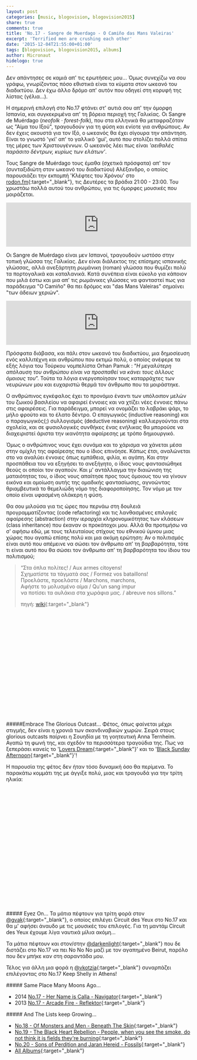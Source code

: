 ```yaml
---
layout: post
categories: [music, blogovision, blogovision2015]
share: true
comments: true
title: 'No.17 - Sangre de Muerdago - O Camiño das Mans Valeiras'
excerpt: 'Terrified men are crushing each other'
date: '2015-12-04T21:55:00+01:00'
tags: [blogovision, blogovision2015, albums]
author: Micronaut
hidelogo: true
---
```

Δεν απάντησες σε καμιά απ' τις ερωτήσεις μου... Όμως συνεχίζω να σου γράφω, γνωρίζοντας πόσο εθιστικά είναι τα κύματα στον ωκεανό του διαδικτύου. Δεν έχω άλλο δρόμο απ' αυτόν που οδηγεί στη κορυφή της λίστας (γέλια...).

Η σημερινή επιλογή στο Νο.17 φτάνει στ' αυτιά σου απ' την όμορφη Ισπανία, και συγκεκριμένα απ' τη βόρεια περιοχή της Γαλικίας. Οι Sangre de Muérdago (*neofolk · forest-folk*), που στα ελληνικά θα μεταφραζόταν ως "Αίμα του Ιξού", τραγουδούν για τη φύση και ενίοτε για ανθρώπους. Αν δεν έχεις ακουστά για τον Ιξό, ο ωκεανός θα έχει σίγουρα την απάντηση. Είναι το γνωστό 'γκί' απ' το γαλλικό 'gui', αυτό που στολίζει πολλά σπίτια της μέρες των Χριστουγέννων. Ο ωκεανός λέει πως είναι *'αειθαλές παράσιτο δέντρων, κυρίως των ελάτων'*.

Τους Sangre de Muérdago τους έμαθα (σχετικά πρόσφατα) απ' τον (συνταξιδιώτη στον ωκεανό του διαδικτύου) Αλέξανδρο, ο οποίος παρουσιάζει την εκπομπή 'Κλέφτες του Χρόνου' στο [rodon.fm](http://www.rodonfm.net/index.php/live){:target="_blank"}, τις Δευτέρες τα βράδια 21:00 - 23:00. Του χρωστάω πολλά αυτού του ανθρώπου, για τις όμορφες μουσικές που μοιράζεται.

<iframe style="border: 0; width: 100%; height: 120px;" src="https://bandcamp.com/EmbeddedPlayer/album=1461580194/size=large/bgcol=ffffff/linkcol=0687f5/tracklist=false/artwork=small/track=3659752010/transparent=true/" seamless><a href="http://sangredemuerdago.bandcamp.com/album/o-cami-o-das-mans-valeiras">O Camiño das Mans Valeiras by SANGRE DE MUERDAGO</a></iframe>

Οι Sangre de Muérdago είναι μεν Ισπανοί, τραγουδούν ωστόσο στην τοπική γλώσσα της Γαλικίας. Δεν είναι διάλεκτος της επίσημης ισπανικής γλώσσας, αλλά ανεξάρτητη ρωμάνικη (roman) γλώσσα που θυμίζει πολύ τα πορτογαλικά και καταλανικά. Κατά συνέπεια είναι εύκολο για κάποιον που μιλά έστω και μια απ' τις ρωμάνικες γλώσσες να φανταστεί πως για παράδειγμα "O Camiño" θα πει δρόμος και "das Mans Valeiras" σημαίνει "των άδειων χεριών".

<iframe style="border: 0; width: 100%; height: 120px;" src="https://bandcamp.com/EmbeddedPlayer/album=1461580194/size=large/bgcol=ffffff/linkcol=0687f5/tracklist=false/artwork=small/track=975811455/transparent=true/" seamless><a href="http://sangredemuerdago.bandcamp.com/album/o-cami-o-das-mans-valeiras">O Camiño das Mans Valeiras by SANGRE DE MUERDAGO</a></iframe>

Πρόσφατα διάβασα, και πάλι στον ωκεανό του διαδικτύου, μια δημοσίευση ενός καλλιτέχνη και ανθρώπου που εκτιμώ πολύ, ο οποίος ανέφερε τα εξής λόγια του Τούρκου νομπελίστα Orhan Pamuk : &ldquo;*Η μεγαλύτερη απόλαυση του ανθρώπου είναι να προσπαθεί να κάνει τους άλλους όμοιους του*&rdquo;. Τούτα τα λόγια ενεργοποίησαν τους καταρράχτες των νευρώνων μου και ευχαριστώ θερμά τον άνθρωπο που τα μοιράστηκε.

Ο ανθρώπινος εγκέφαλος έχει το προνόμιο έναντι των υπόλοιπον μελών του ζωικού βασιλείου να αφαιρεί έννοιες και να χτίζει νέες έννοιες πάνω στις αφαιρέσεις. Για παράδειγμα, μπορεί να ονομάζει το λαβράκι ψάρι, το μήλο φρούτο και το έλατο δέντρο. Ο επαγωγικός (inductive reasoning) και ο παραγωγικός(;) συλλογισμός (deductive reasoning) καλλιεργούνται στα σχολεία, και σε φυσιολογικές συνθήκες ένας ενήλικας θα μπορούσε να διαχειριστεί άριστα την ικανότητα αφαίρεσης με τρόπο δημιουργικό. 

Όμως ο ανθρώπινος νους έχει συνάμα και το χάρισμα να χάνεται μέσα στην ομίχλη της αφαίρεσης που ο ίδιος επινόησε. Κάπως έτσι, αναλώνεται στο να αναλύει έννοιες όπως εμπάθεια, φιλία, κι αγάπη. Και στην προσπάθεια του να εξηγήσει το ανεξήγητο, ο ίδιος νους φαντασιώθηκε θεούς οι οποίοι τον αγαπούν. Και μ' αντάλλαγμα την διαιώνιση της ματαιότητας του, ο ίδιος νους απαίτησε προς τους όμοιους του να γίνουν εικόνα και ομοίωση αυτής της ομαδικής φαντασίωσης, αγνοώντας θριαμβευτικά το θεμελιώδη νόμο της διαφοροποίησης. Τον νόμο με τον οποίο είναι υφασμένη ολάκερη η φύση.

Θα σου μιλούσα για τις ώρες που περνάω στη δουλειά προγραμματίζοντας (code refactoring) και τις λανθασμένες επιλογές αφαίρεσης (abstraction) στην ιεραρχία κληρονομικότητας των κλάσεων (class inheritance) που έκαναν οι προκάτοχοι μου. Αλλά θα προτιμήσω να σ' αφήσω εδώ, με τους τελευταίους στίχους του εθνικού ύμνου μιας χώρας που αγαπώ επίσης πολύ και μια ακόμη ερώτηση: Αν ο πολιτισμός είναι αυτό που απέμεινε να σώσει τον άνθρωπο απ' τη βαρβαρότητα, τότε τι είναι αυτό που θα σώσει τον άνθρωπο απ' τη βαρβαρότητα του ίδιου του πολιτισμού;

>&ldquo;Στα όπλα πολίτες! / Aux armes citoyens!<br/>
>Σχηματίστε τα τάγματά σας / Formez vos bataillons!<br/>
>Προελάστε, προελάστε / Marchons, marchons,<br/>
>Αφήστε το μολυσμένο αίμα / Qu'un sang impur<br/>
>να ποτίσει τα αυλάκια στα χωράφια μας. / abreuve nos sillons.&rdquo;<br/>
>
> πηγή: [wiki](http://el.wikipedia.org/wiki/%CE%97_%CE%9C%CE%B1%CF%83%CF%83%CE%B1%CE%BB%CE%B9%CF%8E%CF%84%CE%B9%CE%B4%CE%B1){:target="_blank"}

<div class="invisible">
<figure class="center">
	<iframe width="70%" height="281" src="about:blank" data-src="https://player.vimeo.com/video/103779614"  frameborder="0">&nbsp;</iframe>
</figure>
</div>

<div class="text-divider"></div>

#####Embrace The Glorious Outcast...
Φέτος, όπως φαίνεται μέχρι στιγμής, δεν είναι η χρονιά των σκανδιναβικών χωρών. Σειρά στους glorious outcasts παίρνει η Σουηδία με τη γοητευτική Anna Ternheim. Αγαπώ τη φωνή της, και σχεδόν τα περισσότερα τραγούδια της.  Πως να ξεπεράσει κανείς το '[Lovers Dream](https://www.youtube.com/watch?v=zebZVO0Xo3g){:target="_blank"}' και το '[Black Sunday Afternoon](https://www.youtube.com/watch?v=eFIwsHxFsmk){:target="_blank"}'!

Η παρουσία της φέτος δεν ήταν τόσο δυναμική όσο θα περίμενα. Το παρακάτω κομμάτι της με άγγιξε πολύ, μιας και τραγουδά για την τρίτη ηλικία:
 
<div class="invisible">
<figure class="center">
	<iframe width="60%" height="320" src="about:blank" data-src="https://www.youtube.com/embed/mgPjU_mrBrk" frameborder="0" allowfullscreen>&nbsp;</iframe>
</figure>
</div>

<div class="text-divider"></div>

#####<i class="fa fa-hand-o-right"></i> Eyez Οn...
Τα μάτια πέφτουν για τρίτη φορά στον [‏@gvak](http://voice-inertia.blogspot.nl/2015/12/blogovision-2015-17-circuit-des-yeux-in.html){:target="_blank"}, ο οποίος επιλέγει Circuit des Yeux στο Νο.17 και θα μ' αφήσει άναυδο με τις μουσικές του επιλογές. Για τη μαντάμ Circuit des Yeux έχουμε λίγα ναυτικά μίλια ακόμη...

Τα μάτια πέφτουν και στον/στην [@darkenlight](http://darkenlight.tumblr.com/post/134519054910/no17-beirut-no-no-no){:target="_blank"} που δε διστάζει στο Νο.17 να πει No No No μαζί με τον αγαπημένο Beirut, παρόλο που δεν μπήκε καν στη σαραντάδα μου.

Τέλος για άλλη μια φορά η [‏@vkotzia](https://suburbanwords.wordpress.com/2015/12/04/17-keep-shelly-in-athens-now-im-ready/){:target="_blank"} συναρπάζει επιλέγοντας στο No.17 Keep Shelly in Athens!


#####<i class="fa fa-hand-o-right"></i> Same Place Many Moons Ago...
* 2014 [No.17 - Her Name is Calla - Navigator](/music/blogovision/blogovision2014/blogovision2014-no17/){:target="_blank"}
* 2013 [No.17 - Arcade Fire - Reflektor](/music/blogovision/blogovision2013/blogovision2013-no17/){:target="_blank"}

#####<i class="fa fa-hand-o-right"></i> And The Lists keep Growing...
* [No.18 - Of Monsters and Men - Beneath The Skin](/music/blogovision/blogovision2015/blogovision2015-no18/){:target="_blank"}
* [No.19 - The Black Heart Rebellion - People, when you see the smoke, do not think it is fields they're burning](/music/blogovision/blogovision2015/blogovision2015-no19/){:target="_blank"}
* [No.20 - Sons of Perdition and Jaran Hereid - Fossils](/music/blogovision/blogovision2015/blogovision2015-no20/){:target="_blank"}
* [All Albums](/music/new-albums-2015/){:target="_blank"}